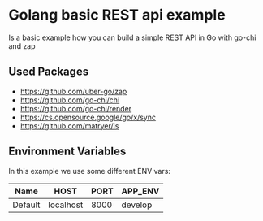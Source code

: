 # Golang basic REST api example


Is a basic example how you can build a simple REST API in Go with go-chi and zap

## Used Packages

- https://github.com/uber-go/zap
- https://github.com/go-chi/chi
- https://github.com/go-chi/render
- https://cs.opensource.google/go/x/sync
- https://github.com/matryer/is

## Environment Variables
In this example we use some different ENV vars:

| Name     | HOST | PORT | APP_ENV |
|----------|------|------|------|
|  Default | localhost | 8000 | develop |
